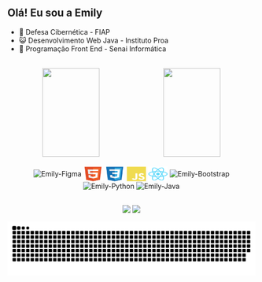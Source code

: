 ## Olá! Eu sou a Emily

- :lion: Defesa Cibernética - FIAP
- :smiley_cat: Desenvolvimento Web Java - Instituto Proa
- :bear: Programação Front End - Senai Informática <br> <br>

 <div align="center">
  <a href="https://github.com/videodegatinho">
  <img height="180em" width="48%" src="https://github-readme-stats.vercel.app/api?username=videodegatinho&show_icons=true&theme=calm"/></a>
  <img height="180em" width="48%" src="https://github-readme-stats.vercel.app/api/top-langs/?username=videodegatinho&langs_count=8&layout=compact&theme=calm"/>
</div>

<div align="center"><br>
  <img align="center" alt="Emily-Figma" height="30" width="40" src="https://cdn.jsdelivr.net/gh/devicons/devicon/icons/figma/figma-original.svg">
  <img align="center" alt="Emily-HTML" height="30" width="40" src="https://raw.githubusercontent.com/devicons/devicon/master/icons/html5/html5-original.svg">
  <img align="center" alt="Emily-CSS" height="30" width="40" src="https://raw.githubusercontent.com/devicons/devicon/master/icons/css3/css3-original.svg">
  <img align="center" alt="Emily-Js" height="30" width="40" src="https://raw.githubusercontent.com/devicons/devicon/master/icons/javascript/javascript-plain.svg">
  <img align="center" alt="Emily-React" height="30" width="40" src="https://raw.githubusercontent.com/devicons/devicon/master/icons/react/react-original.svg">
  <img align="center" alt="Emily-Bootstrap" height="35" width="40" src="https://cdn.jsdelivr.net/gh/devicons/devicon/icons/bootstrap/bootstrap-original.svg">
  <img align="center" alt="Emily-Python" height="35" width="40" src="https://cdn.jsdelivr.net/gh/devicons/devicon/icons/python/python-original.svg"> 
 <img align="center" alt="Emily-Java" height="35" width="40" src="https://cdn.jsdelivr.net/gh/devicons/devicon/icons/java/java-original-wordmark.svg">
</div>

##

<div align="center">
  <a href="mailto:emilykagonzaga@gmail.com"><img src="https://img.shields.io/badge/Gmail-D14836?style=for-the-badge&logo=gmail&logoColor=white" target="_blank"></a>
  <a href="https://www.linkedin.com/in/emilygonzaga/" target="_blank"><img src="https://img.shields.io/badge/LinkedIn-0077B5?style=for-the-badge&logo=linkedin&logoColor=white" target="_blank"></a>
</div>

  ![Snake animation](https://github.com/videodegatinho/videodegatinho/blob/output/github-contribution-grid-snake.svg)
